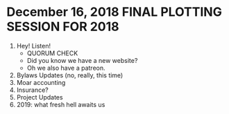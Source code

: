 # December 16, 2018 FINAL PLOTTING SESSION FOR 2018

1. Hey! Listen!
    - QUORUM CHECK
    - Did you know we have a new website?
    - Oh we also have a patreon.
2. Bylaws Updates (no, really, this time)
3. Moar accounting
4. Insurance?
5. Project Updates
6. 2019: what fresh hell awaits us
